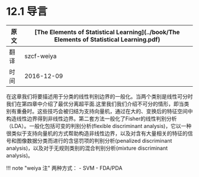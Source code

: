 # 12.1 导言

| 原文   | [The Elements of Statistical Learning](../book/The Elements of Statistical Learning.pdf) |
| ---- | ---------------------------------------- |
| 翻译   | szcf-weiya                               |
| 时间   | 2016-12-09                               |

在这章我们将要描述用于分类的线性判别边界的一般化。当两个类别是线性可分时我们在第四章中介绍了最优分离超平面.这里我们我们介绍不可分的情形，即当类别有重叠时。这些技巧会被归结为支持向量机，通过在大的、变换后的特征空间中构造线性边界得到非线性边界。第二套方法一般化了Fisher的线性判别分析（LDA）。一般化包括可变的判别分析(flexible discriminant analysis)，它以一种很类似于支持向量机的方式帮助构造非线性边界，以及对含有大量相关的特征的信号和图像数据分类而进行的含惩罚项的判别分析(penalized discriminant analysis)，以及对于无规则类别的混合判别分析(mixture discriminant analysis)。


!!! note "weiya 注"
	两种方式：
	- SVM
	- FDA/PDA
